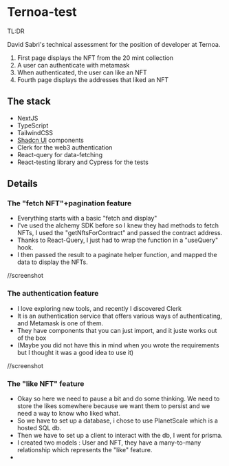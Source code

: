 # Ternoa-test

TL:DR

David Sabri's technical assessment for the position of developer at Ternoa.

1. First page displays the NFT from the 20 mint collection
2. A user can authenticate with metamask
3. When authenticated, the user can like an NFT
4. Fourth page displays the addresses that liked an NFT

## The stack

- NextJS
- TypeScript
- TailwindCSS
- [Shadcn UI](https://ui.shadcn.com/) components
- Clerk for the web3 authentication
- React-query for data-fetching
- React-testing library and Cypress for the tests

## Details

### The "fetch NFT"+pagination feature

- Everything starts with a basic "fetch and display"
- I've used the alchemy SDK before so I knew they had methods to fetch NFTs, I used the "getNftsForContract" and passed the contract address.
- Thanks to React-Query, I just had to wrap the function in a "useQuery" hook.
- I then passed the result to a paginate helper function, and mapped the data to display the NFTs.

//screenshot

### The authentication feature

- I love exploring new tools, and recently I discovered Clerk
- It is an authentication service that offers various ways of authenticating, and Metamask is one of them.
- They have components that you can just import, and it juste works out of the box
- (Maybe you did not have this in mind when you wrote the requirements but I thought it was a good idea to use it)

//screenshot

### The "like NFT" feature

- Okay so here we need to pause a bit and do some thinking. We need to store the likes somewhere because we want them to persist and we need a way to know who liked what.
- So we have to set up a database, i chose to use PlanetScale which is a hosted SQL db.
- Then we have to set up a client to interact with the db, I went for prisma.
- I created two models : User and NFT, they have a many-to-many relationship which represents the "like" feature.
-
